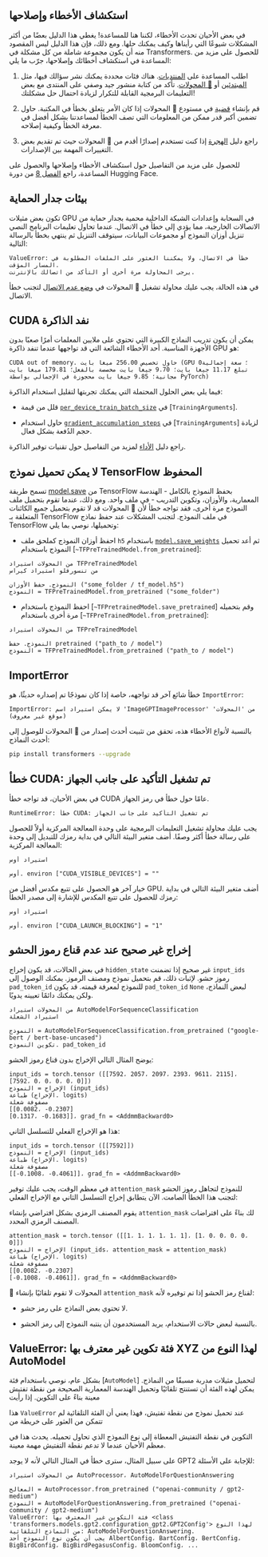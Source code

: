 ## استكشاف الأخطاء وإصلاحها

في بعض الأحيان تحدث الأخطاء، لكننا هنا للمساعدة! يغطي هذا الدليل بعضًا من أكثر المشكلات شيوعًا التي رأيناها وكيف يمكنك حلها. ومع ذلك، فإن هذا الدليل ليس المقصود منه أن يكون مجموعة شاملة من كل مشكلة في Transformers. للحصول على مزيد من المساعدة في استكشاف أخطائك وإصلاحها، جرّب ما يلي:

1. اطلب المساعدة على [المنتديات](https://discuss.huggingface.co/). هناك فئات محددة يمكنك نشر سؤالك فيها، مثل [المبتدئين](https://discuss.huggingface.co/c/beginners/5) أو [🤗 المحولات](https://discuss.huggingface.co/c/transformers/9). تأكد من كتابة منشور جيد وصفي على المنتدى مع بعض التعليمات البرمجية القابلة للتكرار لزيادة احتمال حل مشكلتك!

2. قم بإنشاء [قضية](https://github.com/huggingface/transformers/issues/new/choose) في مستودع 🤗 المحولات إذا كان الأمر يتعلق بخطأ في المكتبة. حاول تضمين أكبر قدر ممكن من المعلومات التي تصف الخطأ لمساعدتنا بشكل أفضل في معرفة الخطأ وكيفية إصلاحه.

3. راجع دليل [الهجرة](migration) إذا كنت تستخدم إصدارًا أقدم من 🤗 المحولات حيث تم تقديم بعض التغييرات المهمة بين الإصدارات.

للحصول على مزيد من التفاصيل حول استكشاف الأخطاء وإصلاحها والحصول على المساعدة، راجع [الفصل 8](https://huggingface.co/course/chapter8/1؟fw=pt) من دورة Hugging Face.

## بيئات جدار الحماية

تكون بعض مثيلات GPU في السحابة وإعدادات الشبكة الداخلية محمية بجدار حماية من الاتصالات الخارجية، مما يؤدي إلى خطأ في الاتصال. عندما تحاول تعليمات البرنامج النصي تنزيل أوزان النموذج أو مجموعات البيانات، سيتوقف التنزيل ثم ينتهي بخطأ بالرسالة التالية:

```
ValueError: خطأ في الاتصال، ولا يمكننا العثور على الملفات المطلوبة في المسار المؤقت.
يرجى المحاولة مرة أخرى أو التأكد من اتصالك بالإنترنت.
```

في هذه الحالة، يجب عليك محاولة تشغيل 🤗 المحولات في [وضع عدم الاتصال](installation#offline-mode) لتجنب خطأ الاتصال.

## CUDA نفد الذاكرة

يمكن أن يكون تدريب النماذج الكبيرة التي تحتوي على ملايين المعلمات أمرًا صعبًا بدون الأجهزة المناسبة. أحد الأخطاء الشائعة التي قد تواجهها عندما تنفد ذاكرة GPU هو:

```
CUDA out of memory. حاول تخصيص 256.00 ميغا بايت (GPU 0؛ سعة إجمالية تبلغ 11.17 جيغا بايت؛ 9.70 جيغا بايت مخصصة بالفعل؛ 179.81 ميغا بايت مجانية؛ 9.85 جيغا بايت محجوزة في الإجمالي بواسطة PyTorch)
```

فيما يلي بعض الحلول المحتملة التي يمكنك تجربتها لتقليل استخدام الذاكرة:

- قلل من قيمة [`per_device_train_batch_size`](main_classes/trainer#transformers.TrainingArguments.per_device_train_batch_size) في [`TrainingArguments`].

- حاول استخدام [`gradient_accumulation_steps`](main_classes/trainer#transformers.TrainingArguments.gradient_accumulation_steps) في [`TrainingArguments`] لزيادة حجم الدُفعة بشكل فعال.

راجع دليل [الأداء](performance) لمزيد من التفاصيل حول تقنيات توفير الذاكرة.

## لا يمكن تحميل نموذج TensorFlow المحفوظ

تسمح طريقة [model.save](https://www.tensorflow.org/tutorials/keras/save_and_load#save_the_entire_model) من TensorFlow بحفظ النموذج بالكامل - الهندسة المعمارية، والأوزان، وتكوين التدريب - في ملف واحد. ومع ذلك، عندما تقوم بتحميل ملف النموذج مرة أخرى، فقد تواجه خطأ لأن 🤗 المحولات قد لا تقوم بتحميل جميع الكائنات المتعلقة بـ TensorFlow في ملف النموذج. لتجنب المشكلات عند حفظ نماذج TensorFlow وتحميلها، نوصي بما يلي:

- احفظ أوزان النموذج كملحق ملف `h5` باستخدام [`model.save_weights`](https://www.tensorflow.org/tutorials/keras/save_and_load#save_the_entire_model) ثم أعد تحميل النموذج باستخدام [`~TFPreTrainedModel.from_pretrained`]:

```بايثون
من المحولات استيراد TFPreTrainedModel
من تنسورفلو استيراد كيراس

النموذج. حفظ الأوزان ("some_folder / tf_model.h5")
النموذج = TFPreTrainedModel.from_pretrained ("some_folder")
```

- احفظ النموذج باستخدام [`~TFPretrainedModel.save_pretrained`] وقم بتحميله مرة أخرى باستخدام [`~TFPreTrainedModel.from_pretrained`]:

```بايثون
من المحولات استيراد TFPreTrainedModel

النموذج. حفظ pretrained ("path_to / model")
النموذج = TFPreTrainedModel.from_pretrained ("path_to / model")
```

## ImportError

خطأ شائع آخر قد تواجهه، خاصة إذا كان نموذجًا تم إصداره حديثًا، هو `ImportError`:

```
ImportError: لا يمكن استيراد اسم 'ImageGPTImageProcessor' من 'المحولات' (موقع غير معروف)
```

بالنسبة لأنواع الأخطاء هذه، تحقق من تثبيت أحدث إصدار من 🤗 المحولات للوصول إلى أحدث النماذج:

```bash
pip install transformers --upgrade
```

## خطأ CUDA: تم تشغيل التأكيد على جانب الجهاز

في بعض الأحيان، قد تواجه خطأ CUDA عامًا حول خطأ في رمز الجهاز.

```
RuntimeError: خطأ CUDA: تم تشغيل التأكيد على جانب الجهاز
```

يجب عليك محاولة تشغيل التعليمات البرمجية على وحدة المعالجة المركزية أولاً للحصول على رسالة خطأ أكثر وصفًا. أضف متغير البيئة التالي في بداية رمزك للتبديل إلى وحدة المعالجة المركزية:

```بايثون
استيراد أوس

أوس. environ ["CUDA_VISIBLE_DEVICES"] = ""
```

خيار آخر هو الحصول على تتبع مكدس أفضل من GPU. أضف متغير البيئة التالي في بداية رمزك للحصول على تتبع المكدس للإشارة إلى مصدر الخطأ:

```بايثون
استيراد أوس

أوس. environ ["CUDA_LAUNCH_BLOCKING"] = "1"
```

## إخراج غير صحيح عند عدم قناع رموز الحشو

في بعض الحالات، قد يكون إخراج `hidden_state` غير صحيح إذا تضمنت `input_ids` رموز حشو. لإثبات ذلك، قم بتحميل نموذج ومصنف الرموز. يمكنك الوصول إلى `pad_token_id` للنموذج لمعرفة قيمته. قد يكون `pad_token_id` `None` لبعض النماذج، ولكن يمكنك دائمًا تعيينه يدويًا.

```بايثون
من المحولات استيراد AutoModelForSequenceClassification
استيراد الشعلة

النموذج = AutoModelForSequenceClassification.from_pretrained ("google-bert / bert-base-uncased")
تكوين النموذج. pad_token_id
```

يوضح المثال التالي الإخراج بدون قناع رموز الحشو:

```بايثون
input_ids = torch.tensor ([[7592، 2057، 2097، 2393، 9611، 2115]، [7592، 0، 0، 0، 0، 0]])
الإخراج = النموذج (input_ids)
طباعة (الإخراج. logits)
مصفوفة شعلة
[[0.0082، -0.2307]
[0.1317، -0.1683]]، grad_fn = <AddmmBackward0>
```

هذا هو الإخراج الفعلي للتسلسل الثاني:

```بايثون
input_ids = torch.tensor ([[7592]])
الإخراج = النموذج (input_ids)
طباعة (الإخراج. logits)
مصفوفة شعلة
[[-0.1008، -0.4061]]، grad_fn = <AddmmBackward0>
```

في معظم الوقت، يجب عليك توفير `attention_mask` للنموذج لتجاهل رموز الحشو لتجنب هذا الخطأ الصامت. الآن يتطابق إخراج التسلسل الثاني مع الإخراج الفعلي:

يقوم المصنف الرمزي بشكل افتراضي بإنشاء `attention_mask` لك بناءً على افتراضات المصنف الرمزي المحدد.

```بايثون
attention_mask = torch.tensor ([[1، 1، 1، 1، 1، 1]، [1، 0، 0، 0، 0، 0]])
الإخراج = النموذج (input_ids، attention_mask = attention_mask)
طباعة (الإخراج. logits)
مصفوفة شعلة
[[0.0082، -0.2307]
[-0.1008، -0.4061]]، grad_fn = <AddmmBackward0>
```

🤗 المحولات لا تقوم تلقائيًا بإنشاء `attention_mask` لقناع رمز الحشو إذا تم توفيره لأنه:

- لا تحتوي بعض النماذج على رمز حشو.

- بالنسبة لبعض حالات الاستخدام، يريد المستخدمون أن ينتبه النموذج إلى رمز الحشو.

## ValueError: فئة تكوين غير معترف بها XYZ لهذا النوع من AutoModel

بشكل عام، نوصي باستخدام فئة [`AutoModel`] لتحميل مثيلات مدربة مسبقًا من النماذج. يمكن لهذه الفئة أن تستنتج تلقائيًا وتحميل الهندسة المعمارية الصحيحة من نقطة تفتيش معينة بناءً على التكوين. إذا رأيت

هذا `ValueError` عند تحميل نموذج من نقطة تفتيش، فهذا يعني أن الفئة التلقائية لم تتمكن من العثور على خريطة من

التكوين في نقطة التفتيش المعطاة إلى نوع النموذج الذي تحاول تحميله. يحدث هذا في معظم الأحيان عندما لا تدعم نقطة التفتيش مهمة معينة.

على سبيل المثال، سترى خطأ في المثال التالي لأنه لا يوجد GPT2 للإجابة على الأسئلة:

```بايثون
من المحولات استيراد AutoProcessor، AutoModelForQuestionAnswering

المعالج = AutoProcessor.from_pretrained ("openai-community / gpt2-medium")
النموذج = AutoModelForQuestionAnswering.from_pretrained ("openai-community / gpt2-medium")
ValueError: فئة التكوين غير المعترف بها <class 'transformers.models.gpt2.configuration_gpt2.GPT2Config'> لهذا النوع من النماذج التلقائية: AutoModelForQuestionAnswering.
يجب أن يكون نوع النموذج أحد AlbertConfig، BartConfig، BertConfig، BigBirdConfig، BigBirdPegasusConfig، BloomConfig، ...
```